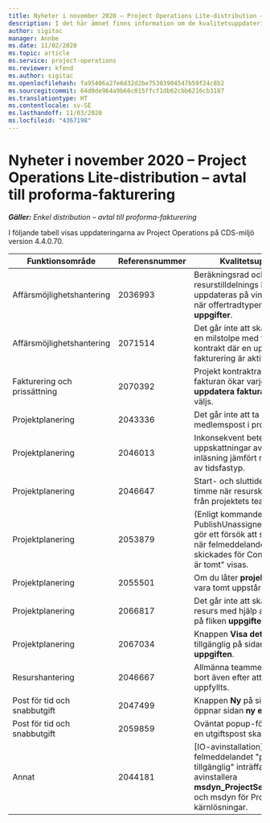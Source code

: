 ```yaml
---
title: Nyheter i november 2020 – Project Operations Lite-distribution – avtal till proforma-fakturering
description: I det här ämnet finns information om de kvalitetsuppdateringar som är tillgängliga i utgåvan november 2020 för Project Operations Lite-distribution - avtal till proforma-fakturering.
author: sigitac
manager: Annbe
ms.date: 11/02/2020
ms.topic: article
ms.service: project-operations
ms.reviewer: kfend
ms.author: sigitac
ms.openlocfilehash: fa95406a27e6d32d2be75303904547b59f24c8b2
ms.sourcegitcommit: 64d0de964a9b66c015ffcf1db62cbb6216cb3187
ms.translationtype: HT
ms.contentlocale: sv-SE
ms.lasthandoff: 11/03/2020
ms.locfileid: "4367198"
---
```

# <a name="whats-new-november-2020---project-operations-lite-deployment---deal-to-proforma-invoicing"></a>Nyheter i november 2020 – Project Operations Lite-distribution – avtal till proforma-fakturering

_**Gäller:** Enkel distribution – avtal till proforma-fakturering_

I följande tabell visas uppdateringarna av Project Operations på CDS-miljö version 4.4.0.70.

| Funktionsområde                 | Referensnummer | Kvalitetsuppdatering                                                                                                                                                                    |
|------------------------------|------------------|-----------------------------------------------------------------------------------------------------------------------------------------------------------------------------------|
|   Affärsmöjlighetshantering       | 2036993          | Beräkningsrad och resurstilldelnings kontraktrader uppdateras på vinnande offerter när offertradtypen är **alla uppgifter**.                                                 |
|   Affärsmöjlighetshantering       | 2071514          | Det går inte att skapa en faktura för en milstolpe med fast pris i ett kontrakt där en uppgiftsbaserade fakturering är aktiverad.                                                                          |
| Fakturering och prissättning          | 2070392          | Projekt kontraktraderna på fakturan ökar varje gång **uppdatera fakturatransaktioner** väljs.                                                                       |
| Projektplanering             | 2043336          | Det går inte att ta bort en medlemspost i projektgruppen.                                                                                                                                    |
| Projektplanering             | 2046013          | Inkonsekvent beteende för uppskattningar av kolumnerna vid inläsning jämfört med vid ändring av tidsfastyp.                                                                                   |
| Projektplanering             | 2046647          | Start- och sluttider infaller efter en timme när resurskrav genereras från projektets teammedlemmar.                                                                      |
| Projektplanering             | 2053879          | (Enligt kommande CDS-lansering) PublishUnassignedAssignments gör ett försök att spara en aktivitet när felmeddelandet "värdet som skickades för ConditionOperator.In är tomt" visas. |
| Projektplanering             | 2055501          | Om du låter **projektets startdatum** vara tomt uppstår ett fel i schemat.                                                                                                      |
| Projektplanering             | 2066817          | Det går inte att skapa en allmän resurs med hjälp av personväljaren på fliken **uppgifter**.                                                                                               |
| Projektplanering             | 2067034          | Knappen **Visa detaljer** är inte tillgänglig på sidan **information om uppgiften**.                                                                                                         |
| Resurshantering          | 2046667          | Allmänna teammedlemmar tas inte bort även efter att alla resurser har uppfyllts.                                                                                                     |
| Post för tid och snabbutgift | 2047499          | Knappen **Ny** på sidan tidspost öppnar sidan **ny e-postsignatur**.                                                                                               |
| Post för tid och snabbutgift | 2059859          | Oväntat popup-fönster öppnas när en utgiftspost skapas.                                                                                                                         |
| Annat                         | 2044181          | [IO-avinstallation] - felmeddelandet "posten är inte tillgänglig" inträffar när du försöker avinstallera **msdyn_ProjectServiceCore_Patch** och msdyn för Project Service-kärnlösningar.        |
